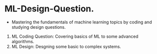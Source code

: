 # ML-Design-Question.

  * Mastering the fundamentals of machine learning topics by coding and studying design questions.

1. ML Coding Question: Covering basics of ML to some advanced algorithms.
2. ML Design: Desgning some basic to complex systems.

